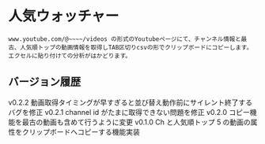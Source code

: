 # 人気ウォッチャー

    www.youtube.com/@~~~~/videos の形式のYoutubeページにて、チャンネル情報と最古、人気順トップの動画情報を取得しTAB区切りcsvの形でクリップボードにコピーします。
    エクセルに貼り付けての分析がはかどります。

## バージョン履歴

v0.2.2 動画取得タイミングが早すぎると並び替え動作前にサイレント終了するバグを修正
v0.2.1 channel id がたまに取得できない問題を修正
v0.2.0 コピー機能を最古の動画も含めて行うように変更
v0.1.0 Ch と人気順トップ 5 の動画の属性をクリップボードへコピーする機能実装
